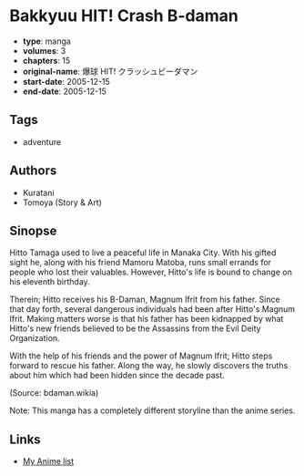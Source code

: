 # Bakkyuu HIT! Crash B-daman

-   **type**: manga
-   **volumes**: 3
-   **chapters**: 15
-   **original-name**: 爆球 HIT! クラッシュビーダマン
-   **start-date**: 2005-12-15
-   **end-date**: 2005-12-15

## Tags

-   adventure

## Authors

-   Kuratani
-   Tomoya (Story & Art)

## Sinopse

Hitto Tamaga used to live a peaceful life in Manaka City. With his gifted sight he, along with his friend Mamoru Matoba, runs small errands for people who lost their valuables. However, Hitto's life is bound to change on his eleventh birthday.

Therein; Hitto receives his B-Daman, Magnum Ifrit from his father. Since that day forth, several dangerous individuals had been after Hitto's Magnum Ifrit. Making matters worse is that his father has been kidnapped by what Hitto's new friends believed to be the Assassins from the Evil Deity Organization.

With the help of his friends and the power of Magnum Ifrit; Hitto steps forward to rescue his father. Along the way, he slowly discovers the truths about him which had been hidden since the decade past.

(Source: bdaman.wikia)

Note: This manga has a completely different storyline than the anime series.

## Links

-   [My Anime list](https://myanimelist.net/manga/18644/Bakkyuu_HIT_Crash_B-daman)
